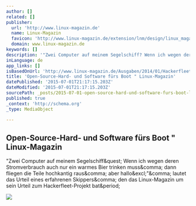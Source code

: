 ```yaml
---
author: []
related: []
publisher:
  url: 'http://www.linux-magazin.de'
  name: Linux-Magazin
  favicon: 'http://www.linux-magazin.de/extension/lnm/design/linux_magazin/images/favicon.ico'
  domain: www.linux-magazin.de
keywords: []
description: '"Zwei Computer auf meinem Segelschiff? Wenn ich wegen deren Stromverbrauch auch nur ein warmes Bier trinken muss, dann fliegen die Teile hochkantig raus, aber hallo!", lautet das Urteil eines erfahrenen Skippers, den das Linux-Magazin um sein Urteil zum Hackerfleet-Projekt bat.'
inLanguage: de
app_links: []
isBasedOnUrl: 'http://www.linux-magazin.de/Ausgaben/2014/01/Hackerfleet'
title: 'Open-Source-Hard- und Software fürs Boot " Linux-Magazin'
datePublished: '2015-07-01T21:17:15.203Z'
dateModified: '2015-07-01T21:17:15.203Z'
sourcePath: _posts/2015-07-01-open-source-hard-und-software-furs-boot-linux-magazin.md
published: true
_context: 'http://schema.org'
_type: MediaObject

---
```

<article style=""><h1>Open-Source-Hard- und Software fürs Boot " Linux-Magazin</h1><p>"Zwei Computer auf meinem Segelschiff&amp;quest; Wenn ich wegen deren Stromverbrauch auch nur ein warmes Bier trinken muss&amp;comma; dann fliegen die Teile hochkantig raus&amp;comma; aber hallo&amp;excl;"&amp;comma; lautet das Urteil eines erfahrenen Skippers&amp;comma; den das Linux-Magazin um sein Urteil zum Hackerfleet-Projekt bat&amp;period;</p><img src="http://www.linux-magazin.de/var/linux_magazin/storage/images/ausgaben/2014/01/hackerfleet/abbildung-1/939356-1-ger-DE/Abbildung-1_large.png" /></article>